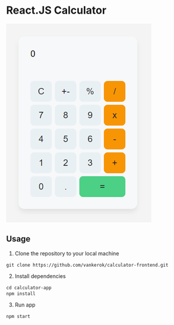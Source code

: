 # React.JS Calculator

![Calculator Preview](Calculator_Preview.png)


## Usage

1. Clone the repository to your local machine
```
git clone https://github.com/vankerok/calculator-frontend.git
```
2. Install dependencies
```
cd calculator-app
npm install
```

3. Run app
```
npm start
```
